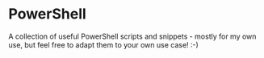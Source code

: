 # PowerShell
A collection of useful PowerShell scripts and snippets - mostly for my own use, but feel free to adapt them to your own use case! :-)
